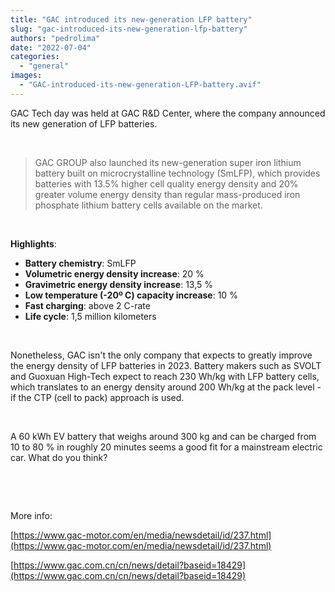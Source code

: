 ```yaml
---
title: "GAC introduced its new-generation LFP battery"
slug: "gac-introduced-its-new-generation-lfp-battery"
authors: "pedrolima"
date: "2022-07-04"
categories: 
  - "general"
images: 
  - "GAC-introduced-its-new-generation-LFP-battery.avif"
---
```


GAC Tech day was held at GAC R&D Center, where the company announced its new generation of LFP batteries.

 

> GAC GROUP also launched its new-generation super iron lithium battery built on microcrystalline technology (SmLFP), which provides batteries with 13.5% higher cell quality energy density and 20% greater volume energy density than regular mass-produced iron phosphate lithium battery cells available on the market.

 

**Highlights**:

- **Battery chemistry**: SmLFP
- **Volumetric energy density increase**: 20 %
- **Gravimetric energy density increase**: 13,5 %
- **Low temperature (-20º C) capacity increase**: 10 %
- **Fast charging**: above 2 C-rate
- **Life cycle**: 1,5 million kilometers

 

Nonetheless, GAC isn't the only company that expects to greatly improve the energy density of LFP batteries in 2023. Battery makers such as SVOLT and Guoxuan High-Tech expect to reach 230 Wh/kg with LFP battery cells, which translates to an energy density around 200 Wh/kg at the pack level - if the CTP (cell to pack) approach is used.

 

A 60 kWh EV battery that weighs around 300 kg and can be charged from 10 to 80 % in roughly 20 minutes seems a good fit for a mainstream electric car. What do you think?

 

 

More info:

[https://www.gac-motor.com/en/media/newsdetail/id/237.html](https://www.gac-motor.com/en/media/newsdetail/id/237.html)

[https://www.gac.com.cn/cn/news/detail?baseid=18429](https://www.gac.com.cn/cn/news/detail?baseid=18429)
